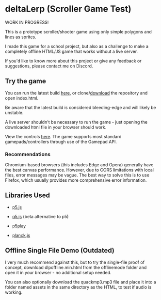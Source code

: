 # deltaLerp (Scroller Game Test)

WORK IN PROGRESS!

This is a prototype scroller/shooter game using only simple polygons and lines as sprites.

I made this game for a school project, but also as a challenge to make a completely offline HTML/JS game that works without a live server.

If you'd like to know more about this project or give any feedback or suggestions, please contact me on Discord.

## Try the game

You can run the latest build [here](https://dukemz.github.io/deltaLerp/), or clone/[download](https://github.com/Dukemz/deltaLerp/archive/refs/heads/main.zip) the repository and open index.html.

Be aware that the latest build is considered bleeding-edge and will likely be unstable.

A live server shouldn't be necessary to run the game - just opening the downloaded html file in your browser should work.

View the controls [here](https://github.com/Dukemz/deltaLerp/blob/main/CONTROLS.md). The game supports most standard gamepads/controllers through use of the Gamepad API.

### Recommendations

Chromium-based browsers (this includes Edge and Opera) generally have the best canvas performance. However, due to CORS limitations with local files, error messages may be vague. The best way to solve this is to use Firefox, which usually provides more comprehensive error information.

## Libraries Used

- [p5.js](https://p5js.org/)

- [q5.js](https://q5js.org/) (beta alternative to p5)

- [p5play](https://p5play.org/)

- [planck.js](https://piqnt.com/planck.js)

<!-- - [lz-string](https://github.com/pieroxy/lz-string/) -->

## Offline Single File Demo (Outdated)

I very much recommend against this, but to try the single-file proof of concept, download dlpoffline.min.html from the offlinemode folder and open it in your browser - no additional setup needed.

You can also optionally download the quackmp3.mp3 file and place it into a folder named assets in the same directory as the HTML, to test if audio is working.
